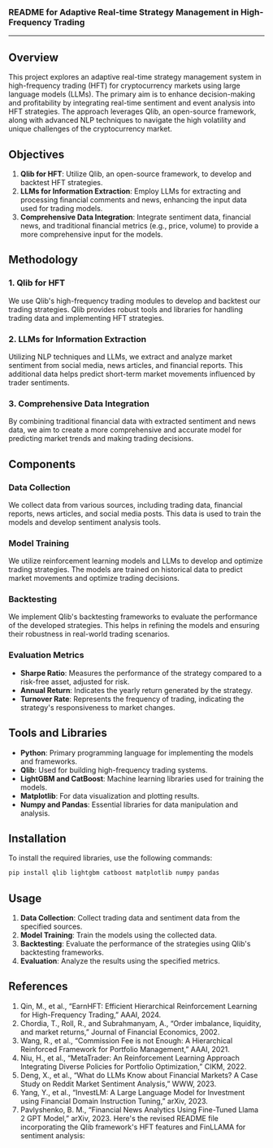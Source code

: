 ### README for Adaptive Real-time Strategy Management in High-Frequency Trading

---

## Overview

This project explores an adaptive real-time strategy management system in high-frequency trading (HFT) for cryptocurrency markets using large language models (LLMs). The primary aim is to enhance decision-making and profitability by integrating real-time sentiment and event analysis into HFT strategies. The approach leverages Qlib, an open-source framework, along with advanced NLP techniques to navigate the high volatility and unique challenges of the cryptocurrency market.

## Objectives

1. **Qlib for HFT**: Utilize Qlib, an open-source framework, to develop and backtest HFT strategies.
2. **LLMs for Information Extraction**: Employ LLMs for extracting and processing financial comments and news, enhancing the input data used for trading models.
3. **Comprehensive Data Integration**: Integrate sentiment data, financial news, and traditional financial metrics (e.g., price, volume) to provide a more comprehensive input for the models.

## Methodology

### 1. Qlib for HFT

We use Qlib's high-frequency trading modules to develop and backtest our trading strategies. Qlib provides robust tools and libraries for handling trading data and implementing HFT strategies.

### 2. LLMs for Information Extraction

Utilizing NLP techniques and LLMs, we extract and analyze market sentiment from social media, news articles, and financial reports. This additional data helps predict short-term market movements influenced by trader sentiments.

### 3. Comprehensive Data Integration

By combining traditional financial data with extracted sentiment and news data, we aim to create a more comprehensive and accurate model for predicting market trends and making trading decisions.

## Components

### Data Collection

We collect data from various sources, including trading data, financial reports, news articles, and social media posts. This data is used to train the models and develop sentiment analysis tools.

### Model Training

We utilize reinforcement learning models and LLMs to develop and optimize trading strategies. The models are trained on historical data to predict market movements and optimize trading decisions.

### Backtesting

We implement Qlib's backtesting frameworks to evaluate the performance of the developed strategies. This helps in refining the models and ensuring their robustness in real-world trading scenarios.

### Evaluation Metrics

- **Sharpe Ratio**: Measures the performance of the strategy compared to a risk-free asset, adjusted for risk.
- **Annual Return**: Indicates the yearly return generated by the strategy.
- **Turnover Rate**: Represents the frequency of trading, indicating the strategy's responsiveness to market changes.

## Tools and Libraries

- **Python**: Primary programming language for implementing the models and frameworks.
- **Qlib**: Used for building high-frequency trading systems.
- **LightGBM and CatBoost**: Machine learning libraries used for training the models.
- **Matplotlib**: For data visualization and plotting results.
- **Numpy and Pandas**: Essential libraries for data manipulation and analysis.

## Installation

To install the required libraries, use the following commands:
```bash
pip install qlib lightgbm catboost matplotlib numpy pandas
```

## Usage

1. **Data Collection**: Collect trading data and sentiment data from the specified sources.
2. **Model Training**: Train the models using the collected data.
3. **Backtesting**: Evaluate the performance of the strategies using Qlib's backtesting frameworks.
4. **Evaluation**: Analyze the results using the specified metrics.

## References

1. Qin, M., et al., “EarnHFT: Efficient Hierarchical Reinforcement Learning for High-Frequency Trading,” AAAI, 2024.
2. Chordia, T., Roll, R., and Subrahmanyam, A., “Order imbalance, liquidity, and market returns,” Journal of Financial Economics, 2002.
3. Wang, R., et al., “Commission Fee is not Enough: A Hierarchical Reinforced Framework for Portfolio Management,” AAAI, 2021.
4. Niu, H., et al., “MetaTrader: An Reinforcement Learning Approach Integrating Diverse Policies for Portfolio Optimization,” CIKM, 2022.
5. Deng, X., et al., “What do LLMs Know about Financial Markets? A Case Study on Reddit Market Sentiment Analysis,” WWW, 2023.
6. Yang, Y., et al., “InvestLM: A Large Language Model for Investment using Financial Domain Instruction Tuning,” arXiv, 2023.
7. Pavlyshenko, B. M., “Financial News Analytics Using Fine-Tuned Llama 2 GPT Model,” arXiv, 2023.
Here's the revised README file incorporating the Qlib framework's HFT features and FinLLAMA for sentiment analysis:
